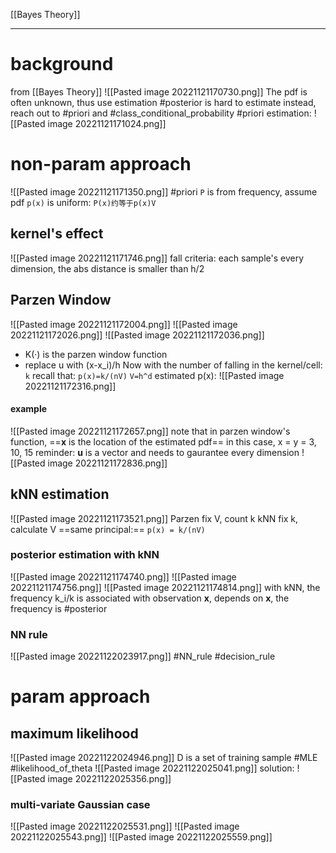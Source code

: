 [[Bayes Theory]]
****
# background
from [[Bayes Theory]]
![[Pasted image 20221121170730.png]]
The pdf is often unknown, thus use estimation
#posterior is hard to estimate
instead, reach out to #priori and #class_conditional_probability 
#priori estimation:
![[Pasted image 20221121171024.png]]
# non-param approach
![[Pasted image 20221121171350.png]]
#priori `P` is from frequency, assume pdf `p(x)` is uniform: 
`P(x)约等于p(x)V`
## kernel's effect
![[Pasted image 20221121171746.png]]
fall criteria:
each sample's every dimension, the abs distance is smaller than h/2
## Parzen Window
![[Pasted image 20221121172004.png]]
![[Pasted image 20221121172026.png]]
![[Pasted image 20221121172036.png]]
- K(·) is the parzen window function
- replace u with (x-x_i)/h
Now with the number of falling in the kernel/cell: `k`
recall that:
	`p(x)=k/(nV)`
	`V=h^d`
estimated p(x):
![[Pasted image 20221121172316.png]]
#### example
![[Pasted image 20221121172657.png]]
note that in parzen window's function, ==**x** is the location of the estimated pdf==
in this case, x = y = 3, 10, 15
reminder:
**u** is a vector and needs to gaurantee every dimension
![[Pasted image 20221121172836.png]]

## kNN estimation
![[Pasted image 20221121173521.png]]
Parzen fix V, count k
kNN fix k, calculate V
==same principal:==
`p(x) = k/(nV)`

### posterior estimation with kNN
![[Pasted image 20221121174740.png]]
![[Pasted image 20221121174756.png]]
![[Pasted image 20221121174814.png]]
with kNN, the frequency k_i/k is associated with observation **x**, depends on **x**, the frequency is #posterior 
### NN rule
![[Pasted image 20221122023917.png]]
#NN_rule
#decision_rule 

# param approach
## maximum likelihood
![[Pasted image 20221122024946.png]]
D is a set of training sample
#MLE #likelihood_of_theta 
![[Pasted image 20221122025041.png]]
solution:
![[Pasted image 20221122025356.png]]
### multi-variate Gaussian case

![[Pasted image 20221122025531.png]]
![[Pasted image 20221122025543.png]]
![[Pasted image 20221122025559.png]]
